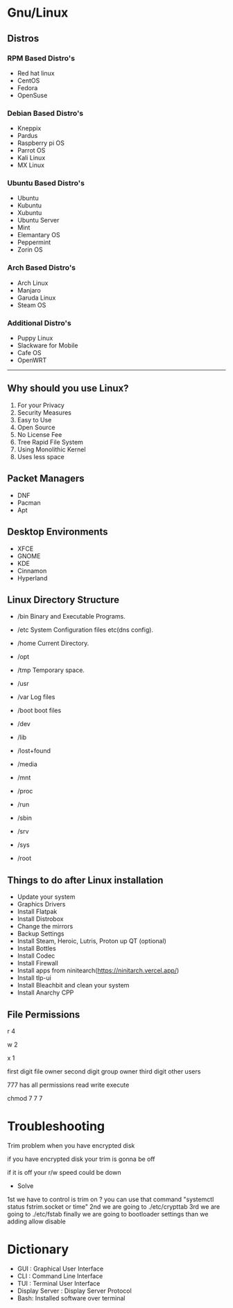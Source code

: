 # Gnu/Linux

## Distros

### RPM Based Distro's

- Red hat linux
- CentOS
- Fedora
- OpenSuse

### Debian Based Distro's

- Kneppix
- Pardus
- Raspberry pi OS
- Parrot OS
- Kali Linux
- MX Linux


### Ubuntu Based Distro's

- Ubuntu
- Kubuntu
- Xubuntu
- Ubuntu Server
- Mint
- Elemantary OS
- Peppermint
- Zorin OS

### Arch Based Distro's

- Arch Linux
- Manjaro
- Garuda Linux
- Steam OS

### Additional Distro's

- Puppy Linux
- Slackware for Mobile
- Cafe OS
- OpenWRT
  
---

## Why should you use Linux?

1. For your Privacy
2. Security Measures
3. Easy to Use
4. Open Source
5. No License Fee
6. Tree Rapid File System
7. Using Monolithic Kernel
8. Uses less space


## Packet Managers

- DNF
- Pacman
- Apt

## Desktop Environments

- XFCE
- GNOME
- KDE
- Cinnamon
- Hyperland

## Linux Directory Structure

- /bin
Binary and Executable Programs.

- /etc
System Configuration files etc(dns config).

- /home
Current Directory.
- /opt

- /tmp
Temporary space.
- /usr

- /var
Log files

- /boot
boot files
- /dev

- /lib

- /lost+found

- /media

- /mnt

- /proc

- /run

- /sbin

- /srv

- /sys

- /root

## Things to do after Linux installation

- Update your system
- Graphics Drivers
- Install Flatpak
- Install Distrobox
- Change the mirrors
- Backup Settings
- Install Steam, Heroic, Lutris, Proton up QT (optional)
- Install Bottles
- Install Codec
- Install Firewall
- Install apps from ninitearch(https://ninitarch.vercel.app/)
- Install tlp-ui 
- Install Bleachbit and clean your system
- Install Anarchy CPP

## File Permissions

r 4

w 2

x 1

first digit file owner 
second digit group owner
third digit other users

777 has all permissions read write execute

chmod 7 7 7


# Troubleshooting

Trim problem when you have encrypted disk

if you have encrypted disk your trim is gonna be off

if it is off your r/w speed could be down

- Solve

1st we have to control is trim on ?
you can use that command "systemctl status fstrim.socket or time"
2nd we are going to ./etc/crypttab
3rd we are going to ./etc/fstab
finally we are going to bootloader settings than we adding allow disable



# Dictionary

- GUI : Graphical User Interface
- CLI : Command Line Interface
- TUI : Terminal User Interface
- Display Server : Display Server Protocol
- Bash: Installed software over terminal
